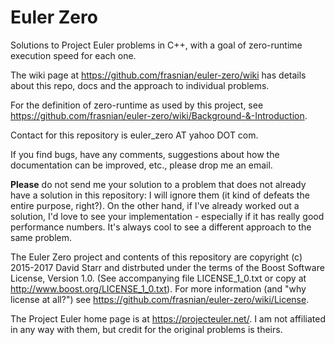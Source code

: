 # Euler Zero
Solutions to Project Euler problems in C++, with a goal of zero-runtime execution speed for each one.

The wiki page at https://github.com/frasnian/euler-zero/wiki has details about this repo, docs and the approach to individual problems.

For the definition of zero-runtime as used by this project, see https://github.com/frasnian/euler-zero/wiki/Background-&-Introduction.

Contact for this repository is euler_zero AT yahoo DOT com.

If you find bugs, have any comments, suggestions about how the documentation can be improved, etc., please drop me an email.

**Please** do not send me your solution to a problem that does not already have a solution in this repository: I will ignore them (it kind of defeats the entire purpose, right?). On the other hand, if I've already worked out a solution, I'd love to see your implementation - especially if it has really good performance numbers. It's always cool to see a different approach to the same problem.

The Euler Zero project and contents of this repository are copyright (c) 2015-2017 David Starr and distrbuted under the terms of the Boost Software License, Version 1.0. (See accompanying file LICENSE_1_0.txt or copy at http://www.boost.org/LICENSE_1_0.txt).  For more information (and "why license at all?") see https://github.com/frasnian/euler-zero/wiki/License.

The Project Euler home page is at https://projecteuler.net/.  I am not affiliated in any way with them, but credit for the original problems is theirs.
